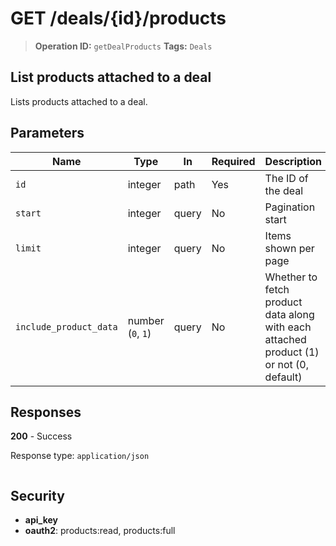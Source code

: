 # GET /deals/{id}/products

> **Operation ID:** `getDealProducts`
> **Tags:** `Deals`

## List products attached to a deal

Lists products attached to a deal.

## Parameters

| Name | Type | In | Required | Description |
|------|------|-------|----------|-------------|
| `id` | integer | path | Yes | The ID of the deal |
| `start` | integer | query | No | Pagination start |
| `limit` | integer | query | No | Items shown per page |
| `include_product_data` | number (`0`, `1`) | query | No | Whether to fetch product data along with each attached product (1) or not (0, default) |

## Responses

**200** - Success

Response type: `application/json`

```

```


## Security

- **api_key**
- **oauth2**: products:read, products:full